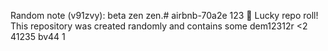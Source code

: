 
Random note (v91zvy): beta zen zen.﻿# airbnb-70a2e
123
🎲 Lucky repo roll!
This repository was created randomly and contains some dem12312r
<2
41235
bv44 1
